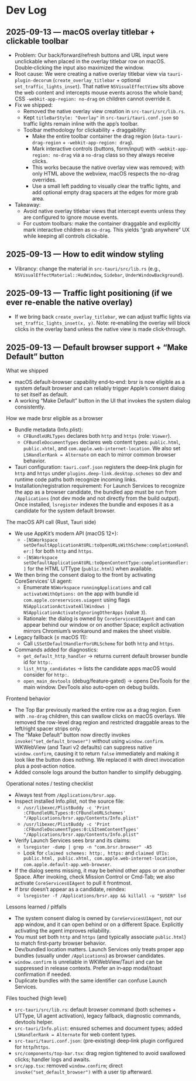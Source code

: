 # Dev Log

## 2025-09-13 — macOS overlay titlebar + clickable toolbar
- Problem: Our back/forward/refresh buttons and URL input were unclickable when placed in the overlay titlebar row on macOS. Double‑clicking the input also maximized the window.
- Root cause: We were creating a native overlay titlebar view via `tauri-plugin-decorum` (`create_overlay_titlebar` + optional `set_traffic_lights_inset`). That native `NSVisualEffectView` sits above the web content and intercepts mouse events across the whole band; CSS `-webkit-app-region: no-drag` on children cannot override it.
- Fix we shipped:
  - Removed the native overlay view creation in `src-tauri/src/lib.rs`.
  - Kept `titleBarStyle: "Overlay"` in `src-tauri/tauri.conf.json` so traffic lights remain inline with the app’s toolbar.
  - Toolbar methodology for clickability + draggability:
    - Make the entire toolbar container the drag region (`data-tauri-drag-region` + `-webkit-app-region: drag`).
    - Mark interactive controls (buttons, form/input) with `-webkit-app-region: no-drag` via a `no-drag` class so they always receive clicks.
    - This works because the native overlay view was removed; with only HTML above the webview, macOS respects the no-drag overrides.
    - Use a small left padding to visually clear the traffic lights, and add optional empty drag spacers at the edges for more grab area.
- Takeaway:
  - Avoid native overlay titlebar views that intercept events unless they are configured to ignore mouse events.
  - For custom toolbars: make the container draggable and explicitly mark interactive children as `no-drag`. This yields “grab anywhere” UX while keeping all controls clickable.

## 2025-09-13 — How to edit window styling
- Vibrancy: change the material in `src-tauri/src/lib.rs` (e.g., `NSVisualEffectMaterial::HudWindow`, `Sidebar`, `UnderWindowBackground`).

## 2025-09-13 — Traffic light positioning (if we ever re‑enable the native overlay)
- If we bring back `create_overlay_titlebar`, we can adjust traffic lights via `set_traffic_lights_inset(x, y)`. Note: re‑enabling the overlay will block clicks in the overlay band unless the native view is made click‑through.

## 2025-09-13 — Default browser support + “Make Default” button

What we shipped
- macOS default‑browser capability end‑to‑end: brsr is now eligible as a system default browser and can reliably trigger Apple’s consent dialog to set itself as default.
- A working “Make Default” button in the UI that invokes the system dialog consistently.

How we made brsr eligible as a browser
- Bundle metadata (Info.plist):
  - `CFBundleURLTypes` declares both `http` and `https` (role: `Viewer`).
  - `CFBundleDocumentTypes` declares web content types: `public.html`, `public.xhtml`, and `com.apple.web-internet-location`. We also set `LSHandlerRank = Alternate` on each to mirror common browser behavior.
- Tauri configuration: `tauri.conf.json` registers the deep‑link plugin for `http` and `https` under `plugins.deep-link.desktop.schemes` so dev and runtime code paths both recognize incoming links.
- Installation/registration requirement: For Launch Services to recognize the app as a browser candidate, the bundled app must be run from `/Applications` (not dev mode and not directly from the build output). Once installed, `lsregister` indexes the bundle and exposes it as a candidate for the system default browser.

The macOS API call (Rust, Tauri side)
- We use AppKit’s modern API (macOS 12+):
  - `-[NSWorkspace setDefaultApplicationAtURL:toOpenURLsWithScheme:completionHandler:]` for both `http` and `https`.
  - `-[NSWorkspace setDefaultApplicationAtURL:toOpenContentType:completionHandler:]` for the HTML UTType (`public.html`) when available.
- We then bring the consent dialog to the front by activating CoreServices’ UI agent:
  - Enumerate `NSWorkspace` `runningApplications` and call `activateWithOptions:` on the app with bundle id `com.apple.coreservices.uiagent` using flags `NSApplicationActivateAllWindows | NSApplicationActivateIgnoringOtherApps` (value `3`).
  - Rationale: the dialog is owned by `CoreServicesUIAgent` and can appear behind our window or on another Space; explicit activation mirrors Chromium’s workaround and makes the sheet visible.
- Legacy fallback (≤ macOS 11):
  - Call `LSSetDefaultHandlerForURLScheme` for both `http` and `https`.
- Commands added for diagnostics:
  - `get_default_http_handler` → returns current default browser bundle id for `http:`.
  - `list_http_candidates` → lists the candidate apps macOS would consider for `http:`.
  - `open_main_devtools` (debug/feature‑gated) → opens DevTools for the main window. DevTools also auto‑open on debug builds.

Frontend behavior
- The Top Bar previously marked the entire row as a drag region. Even with `.no-drag` children, this can swallow clicks on macOS overlays. We removed the row-level drag region and restricted draggable areas to the left/right spacer strips only.
- The “Make Default” button now directly invokes `invoke("set_default_browser")` without using `window.confirm`. WKWebView (and Tauri v2 defaults) can suppress native `window.confirm`, causing it to return `false` immediately and making it look like the button does nothing. We replaced it with direct invocation plus a post‑action notice.
- Added console logs around the button handler to simplify debugging.

Operational notes / testing checklist
- Always test from `/Applications/brsr.app`.
- Inspect installed Info.plist, not the source file:
  - `/usr/libexec/PlistBuddy -c 'Print :CFBundleURLTypes:0:CFBundleURLSchemes' "/Applications/brsr.app/Contents/Info.plist"`
  - `/usr/libexec/PlistBuddy -c 'Print :CFBundleDocumentTypes:0:LSItemContentTypes' "/Applications/brsr.app/Contents/Info.plist"`
- Verify Launch Services sees brsr and its claims:
  - `lsregister -dump | grep -n "com.brsr.browser" -A5`
  - Look for `claimed schemes: http:, https:` and `claimed UTIs: public.html, public.xhtml, com.apple.web-internet-location, com.apple.default-app.web-browser`.
- If the dialog seems missing, it may be behind other apps or on another Space. After invoking, check Mission Control or Cmd‑Tab; we also activate `CoreServicesUIAgent` to pull it frontmost.
- If brsr doesn’t appear as a candidate, reindex:
  - `lsregister -f /Applications/brsr.app && killall -u "$USER" lsd`

Lessons learned / pitfalls
- The system consent dialog is owned by `CoreServicesUIAgent`, not our app window, and it can open behind or on a different Space. Explicitly activating the agent improves reliability.
- You must set both `http` and `https` (and typically associate `public.html`) to match first‑party browser behavior.
- Dev/bundled location matters. Launch Services only treats proper app bundles (usually under `/Applications`) as browser candidates.
- `window.confirm` is unreliable in WKWebView/Tauri and can be suppressed in release contexts. Prefer an in‑app modal/toast confirmation if needed.
- Duplicate bundles with the same identifier can confuse Launch Services.

Files touched (high level)
- `src-tauri/src/lib.rs`: default browser command (both schemes + UTType, UI agent activation), legacy fallback, diagnostic commands, devtools helper.
- `src-tauri/Info.plist`: ensured schemes and document types; added `LSHandlerRank = Alternate` for web content types.
- `src-tauri/tauri.conf.json`: (pre‑existing) deep‑link plugin configured for `http`/`https`.
- `src/components/top-bar.tsx`: drag region tightened to avoid swallowed clicks; handler logs and awaits.
- `src/app.tsx`: removed `window.confirm`; direct `invoke("set_default_browser")` with a user tip afterward.
